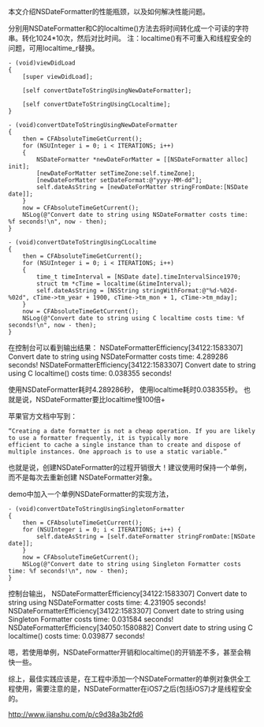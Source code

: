 
本文介绍NSDateFormatter的性能瓶颈，以及如何解决性能问题。

分别用NSDateFormatter和C的localtime()方法去将时间转化成一个可读的字符串。转化1024*10次，然后对比时间。
注：localtime()有不可重入和线程安全的问题，可用localtime_r替换。

```
- (void)viewDidLoad 
{
    [super viewDidLoad];

    [self convertDateToStringUsingNewDateFormatter];

    [self convertDateToStringUsingCLocaltime];
}

- (void)convertDateToStringUsingNewDateFormatter
{
    then = CFAbsoluteTimeGetCurrent();
    for (NSUInteger i = 0; i < ITERATIONS; i++) 
    {
        NSDateFormatter *newDateForMatter = [[NSDateFormatter alloc] init];
        [newDateForMatter setTimeZone:self.timeZone];
        [newDateForMatter setDateFormat:@"yyyy-MM-dd"];
        self.dateAsString = [newDateForMatter stringFromDate:[NSDate date]];
    }
    now = CFAbsoluteTimeGetCurrent();
    NSLog(@"Convert date to string using NSDateFormatter costs time: %f seconds!\n", now - then);
}

- (void)convertDateToStringUsingCLocaltime
{
    then = CFAbsoluteTimeGetCurrent();
    for (NSUInteger i = 0; i < ITERATIONS; i++) 
    {
        time_t timeInterval = [NSDate date].timeIntervalSince1970;
        struct tm *cTime = localtime(&timeInterval);
        self.dateAsString = [NSString stringWithFormat:@"%d-%02d-%02d", cTime->tm_year + 1900, cTime->tm_mon + 1, cTime->tm_mday];
    }
    now = CFAbsoluteTimeGetCurrent();
    NSLog(@"Convert date to string using C localtime costs time: %f seconds!\n", now - then);
}
```

在控制台可以看到输出结果：
NSDateFormatterEfficiency[34122:1583307] Convert date to string using NSDateFormatter costs time: 4.289286 seconds!
NSDateFormatterEfficiency[34122:1583307] Convert date to string using C localtime() costs time: 0.038355 seconds!

使用NSDateFormatter耗时4.289286秒，
使用localtime耗时0.038355秒。
也就是说，NSDateFormatter要比localtime慢100倍+


苹果官方文档中写到：
```
“Creating a date formatter is not a cheap operation. If you are likely to use a formatter frequently, it is typically more 
efficient to cache a single instance than to create and dispose of multiple instances. One approach is to use a static variable.”
```

也就是说，创建NSDateFormatter的过程开销很大！建议使用时保持一个单例，而不是每次去重新创建
NSDateFormatter对象。

demo中加入一个单例NSDateFormatter的实现方法，

```
- (void)convertDateToStringUsingSingletonFormatter
{
    then = CFAbsoluteTimeGetCurrent();
    for (NSUInteger i = 0; i < ITERATIONS; i++) {
        self.dateAsString = [self.dateFormatter stringFromDate:[NSDate date]];
    }
    now = CFAbsoluteTimeGetCurrent();
    NSLog(@"Convert date to string using Singleton Formatter costs time: %f seconds!\n", now - then);
}
```

控制台输出，
NSDateFormatterEfficiency[34122:1583307] Convert date to string using NSDateFormatter costs time: 4.231905 seconds!
NSDateFormatterEfficiency[34122:1583307] Convert date to string using Singleton Formatter costs time: 0.031584 seconds!
NSDateFormatterEfficiency[34050:1580882] Convert date to string using C localtime() costs time: 0.039877 seconds!

嗯，若使用单例，NSDateFormatter开销和localtime()的开销差不多，甚至会稍快一些。

综上，最佳实践应该是，在工程中添加一个NSDateFormatter的单例对象供全工程使用，需要注意的是，NSDateFormatter在iOS7之后(包括iOS7)才是线程安全的。



http://www.jianshu.com/p/c9d38a3b2fd6

